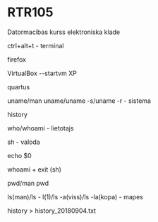 # RTR105
Datormacibas kurss elektroniska klade

ctrl+alt+t - terminal

firefox

VirtualBox --startvm XP

quartus

uname/man uname/uname -s/uname -r - sistema

history 

who/whoami - lietotajs

sh - valoda

echo $0

whoami + exit (sh)

pwd/man pwd

ls(man)/ls - l(1)/ls -a(viss)/ls -la(kopa) - mapes

history > history_20180904.txt

